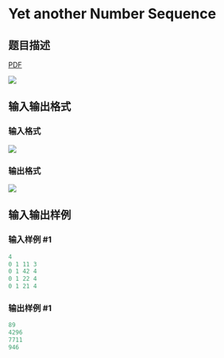 # Yet another Number Sequence

## 题目描述

[problemUrl]: https://uva.onlinejudge.org/index.php?option=com_onlinejudge&Itemid=8&category=18&page=show_problem&problem=1630

[PDF](https://uva.onlinejudge.org/external/106/p10689.pdf)

![](https://cdn.luogu.com.cn/upload/vjudge_pic/UVA10689/768cfa40afe728dcfd1391737187a05d67a72359.png)

## 输入输出格式

### 输入格式

![](https://cdn.luogu.com.cn/upload/vjudge_pic/UVA10689/8cf2cc8b0bca94f35431b74ac887634edabfeb31.png)

### 输出格式

![](https://cdn.luogu.com.cn/upload/vjudge_pic/UVA10689/7a8b68ad8785d2b43609a0d58390ccc513ae3613.png)

## 输入输出样例

### 输入样例 #1

```cpp
4
0 1 11 3
0 1 42 4
0 1 22 4
0 1 21 4
```


### 输出样例 #1

```cpp
89
4296
7711
946
```



